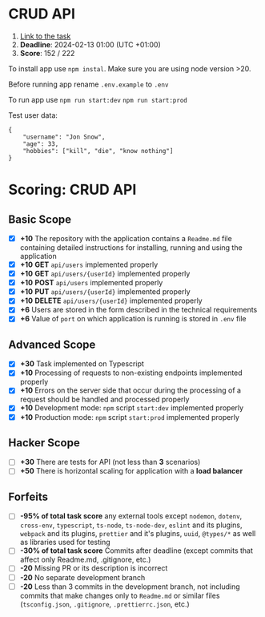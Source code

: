# CRUD API

1. [Link to the task](https://github.com/AlreadyBored/nodejs-assignments/blob/main/assignments/crud-api/assignment.md)
2. **Deadline**: 2024-02-13 01:00 (UTC +01:00)
3. **Score**: 152 / 222

To install app use `npm instal`. Make sure you are using node version >20.

Before running app rename `.env.example` to `.env`

To run app use 
`npm run start:dev`
`npm run start:prod`


Test user data:
```
{
    "username": "Jon Snow",
    "age": 33,
    "hobbies": ["kill", "die", "know nothing"]
}
```


# Scoring: CRUD API

## Basic Scope

- [x] **+10** The repository with the application contains a `Readme.md` file containing detailed instructions for installing, running and using the application
- [x] **+10** **GET** `api/users` implemented properly
- [x] **+10** **GET** `api/users/{userId}` implemented properly
- [x] **+10** **POST** `api/users` implemented properly
- [x] **+10** **PUT** `api/users/{userId}` implemented properly
- [x] **+10** **DELETE** `api/users/{userId}` implemented properly
- [x] **+6** Users are stored in the form described in the technical requirements
- [x] **+6** Value of `port` on which application is running is stored in `.env` file

## Advanced Scope
- [x] **+30** Task implemented on Typescript 
- [x] **+10** Processing of requests to non-existing endpoints implemented properly
- [x] **+10** Errors on the server side that occur during the processing of a request should be handled and processed properly
- [x] **+10** Development mode: `npm` script `start:dev` implemented properly
- [x] **+10** Production mode: `npm` script `start:prod` implemented properly

## Hacker Scope
- [ ] **+30** There are tests for API (not less than **3** scenarios)
- [ ] **+50** There is horizontal scaling for application with a **load balancer**

## Forfeits

- [ ] **-95% of total task score** any external tools except `nodemon`, `dotenv`, `cross-env`, `typescript`, `ts-node`, `ts-node-dev`, `eslint` and its plugins, `webpack` and its plugins, `prettier` and it's plugins, `uuid`, `@types/*` as well as libraries used for testing
- [ ] **-30% of total task score** Commits after deadline (except commits that affect only Readme.md, .gitignore, etc.)
- [ ] **-20** Missing PR or its description is incorrect
- [ ] **-20** No separate development branch
- [ ] **-20** Less than 3 commits in the development branch, not including commits that make changes only to `Readme.md` or similar files (`tsconfig.json`, `.gitignore`, `.prettierrc.json`, etc.)
